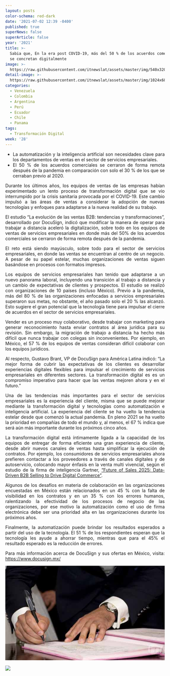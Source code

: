 ```yaml
---
layout: posts
color-schema: red-dark
date: '2021-07-02 12:39 -0400'
published: true
superNews: false
superArticle: false
year: '2021'
title: >-
  Sabia que, En la era post COVID-19, más del 50 % de los acuerdos comerciales
  se concretan digitalmente
image: >-
  https://raw.githubusercontent.com/itnewslat/assets/master/img/540x320/Acuerdo-p.jpg
detail-image: >-
  https://raw.githubusercontent.com/itnewslat/assets/master/img/1024x680/Acuerdo-g.jpg
categories:
  - Venezuela
  - Colombia
  - Argentina
  - Perú
  - Ecuador
  - Chile
  - Panama
tags:
  - Transformación Digital
week: '28'
---
```

<ul style="text-align: justify;">
	<li>La automatización y la inteligencia artificial son necesidades clave para los departamentos de ventas en el sector de servicios empresariales.</li>
	<li>El 50 % de los acuerdos comerciales se cerraron de forma remota después de la pandemia en comparación con solo el 30 % de los que se cerraban previo al 2020.</li>
</ul>
<p style="text-align: justify;">Durante los últimos años, los equipos de ventas de las empresas habían experimentado un lento proceso de transformación digital que se vio interrumpido por la crisis sanitaria provocada por el COVID-19. Este cambio impulsó a las áreas de ventas a considerar la adopción de nuevas tecnologías y enfoques para adaptarse a la nueva realidad de su trabajo.</p>
<p style="text-align: justify;">El estudio “La evolución de las ventas B2B: tendencias y transformaciones”, desarrollado por DocuSign, indicó que modificar la manera de operar para trabajar a distancia aceleró la digitalización, sobre todo en los equipos de ventas de servicios empresariales en donde más del 50% de los acuerdos comerciales se cerraron de forma remota después de la pandemia.</p>
<p style="text-align: justify;">El reto está siendo mayúsculo, sobre todo para el sector de servicios empresariales, en donde las ventas se encuentran al centro de un negocio. A pesar de su papel estelar, muchas organizaciones de ventas siguen basándose en procesos con formatos impresos.</p>
<p style="text-align: justify;">Los equipos de servicios empresariales han tenido que adaptarse a un nuevo panorama laboral, incluyendo una transición al trabajo a distancia y un cambio de expectativas de clientes y prospectos. El estudio se realizó con organizaciones de 10 países (incluso México). Previo a la pandemia, más del 80 % de las organizaciones enfocadas a servicios empresariales superaron sus metas, no obstante, el año pasado solo el 20 % las alcanzó. Esto sugiere el gran potencial que la tecnología tiene para impulsar el cierre de acuerdos en el sector de servicios empresariales.</p>
<p style="text-align: justify;">Vender es un proceso muy colaborativo, desde trabajar con marketing para generar reconocimiento hasta enviar contratos al área jurídica para su revisión. Sin embargo, la migración de trabajo a distancia ha hecho más difícil que nunca trabajar con colegas sin inconvenientes. Por ejemplo, en México, el 57 % de los equipos de ventas consideran difícil colaborar con los equipos jurídicos.</p>
<p style="text-align: justify;">Al respecto, Gustavo Brant, VP de DocuSign para América Latina indicó: “La mejor forma de cubrir las expectativas de los clientes es desarrollar experiencias digitales flexibles para impulsar el crecimiento de servicios empresariales en diferentes sectores. La transformación digital es es un compromiso imperativo para hacer que las ventas mejoren ahora y en el futuro.”</p>
<p style="text-align: justify;">Una de las tendencias más importantes para el sector de servicios empresariales es la experiencia del cliente, misma que se puede mejorar mediante la transformación digital y tecnologías como automatización e inteligencia artificial. La experiencia del cliente se ha vuelto la tendencia estelar desde que comenzó la actual pandemia. En pleno 2021 se ha vuelto la prioridad en compañías de todo el mundo y, al menos, el 67 % indica que será aún más importante durante los próximos cinco años.</p>
<p style="text-align: justify;">La transformación digital está íntimamente ligada a la capacidad de los equipos de entregar de forma eficiente una gran experiencia de cliente, desde abrir nuevos canales de ventas hasta simplificar la ejecución de contratos. Por ejemplo, los consumidores de servicios empresariales ahora prefieren contactar a los proveedores a través de canales digitales y de autoservicio, colocando mayor énfasis en la venta multi vivencial, según el estudio de la firma de inteligencia Gartner, <a href="https://www.gartner.com/smarterwithgartner/future-of-sales-2025-data-driven-b2b-selling/">“Future of Sales 2025: Data-Driven B2B Selling to Drive Digital Commerce”</a>.</p>
<p style="text-align: justify;">Algunos de los desafíos en materia de colaboración en las organizaciones encuestadas en México están relacionados en un 45 % con la falta de visibilidad en los contratos y en un 35 % con los errores humanos, ralentizando la efectividad de los procesos de negocio de las organizaciones, por ese motivo la automatización como el uso de firma electrónica debe ser una prioridad alta en las organizaciones durante los próximos años.</p>
<p style="text-align: justify;">Finalmente, la automatización puede brindar los resultados esperados a partir del uso de la tecnología. El 51 % de los respondientes esperan que la tecnología les ayude a ahorrar tiempo, mientras que para el 45% el resultado esperado es la reducción de errores.</p>
<p style="text-align: justify;">Para más información acerca de DocuSign y sus ofertas en México, visita: <a href="https://www.docusign.mx/">https://www.docusign.mx/</a></p>

![](https://raw.githubusercontent.com/itnewslat/assets/master/img/540x320/Acuerdo-p.jpg)

<img src="https://tracker.metricool.com/c3po.jpg?hash=56f88a41e39ab42c063cc51676587a04"/>
